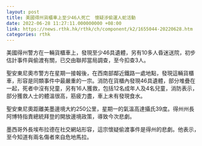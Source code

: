 ```yaml
---
layout: post
title: 美國得州貨櫃車上至少46人死亡　懷疑涉偷運人蛇活動
date: 2022-06-28 11:27:11.000000000 +08:00
link: https://news.rthk.hk/rthk/ch/component/k2/1655044-20220628.htm
categories: rthk
---
```


美國得州警方在一輛貨櫃車上，發現至少46具遺體，另有10多人昏迷送院，初步估計事件與偷渡有關，已交由聯邦當局調查，至今扣查3人。

聖安東尼奧市警方在星期一接報後，在西南部鄰近鐵路一處地點，發現這輛貨櫃車，形容是同類事件中最嚴重的一宗。消防在貨櫃內發現46具遺體，部分堆疊在一起，死者中沒有兒童，另有16人獲救，包括12名成年人及4名兒童，消防表示，部分獲救人士的體溫很高，筋疲力盡，車上未有發現食水。

聖安東尼奧距離美墨邊境大約250公里，星期一的氣溫高達攝氏39度。得州州長阿博特指責總統拜登的開放邊境政策，導致今次悲劇。

墨西哥外長埃布拉德在社交網站形容，這宗懷疑偷渡事件是得州的悲劇。他表示，至今知道有兩名傷者來自危地馬拉。
